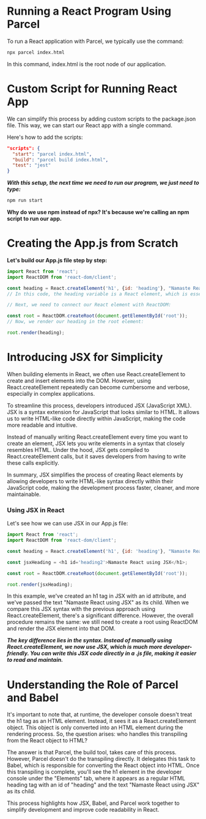 # Running a React Program Using Parcel

To run a React application with Parcel, we typically use the command:

```bash
npx parcel index.html
```
In this command, index.html is the root node of our application.

# Custom Script for Running React App

We can simplify this process by adding custom scripts to the package.json file. This way, we can start our React app with a single command.

Here's how to add the scripts:

```json
"scripts": {
  "start": "parcel index.html",
  "build": "parcel build index.html",
  "test": "jest"
}
```
***With this setup, the next time we need to run our program, we just need to type:***

```bash
npm run start
```

**Why do we use npm instead of npx? It's because we're calling an npm script to run our app.**

# Creating the App.js from Scratch

**Let's build our App.js file step by step:**

```javascript
import React from 'react';
import ReactDOM from 'react-dom/client';

const heading = React.createElement('h1', {id: 'heading'}, "Namaste React");
// In this code, the heading variable is a React element, which is essentially an object.

// Next, we need to connect our React element with ReactDOM:

const root = ReactDOM.createRoot(document.getElementById('root'));
// Now, we render our heading in the root element:

root.render(heading);
```

# Introducing JSX for Simplicity

When building elements in React, we often use React.createElement to create and insert elements into the DOM. However, using React.createElement repeatedly can become cumbersome and verbose, especially in complex applications.

To streamline this process, developers introduced JSX (JavaScript XML). JSX is a syntax extension for JavaScript that looks similar to HTML. It allows us to write HTML-like code directly within JavaScript, making the code more readable and intuitive.

Instead of manually writing React.createElement every time you want to create an element, JSX lets you write elements in a syntax that closely resembles HTML. Under the hood, JSX gets compiled to React.createElement calls, but it saves developers from having to write these calls explicitly.

In summary, JSX simplifies the process of creating React elements by allowing developers to write HTML-like syntax directly within their JavaScript code, making the development process faster, cleaner, and more maintainable.

### Using JSX in React

Let's see how we can use JSX in our App.js file:

```javascript
import React from 'react';
import ReactDOM from 'react-dom/client';

const heading = React.createElement('h1', {id: 'heading'}, "Namaste React");

const jsxHeading = <h1 id='heading2'>Namaste React using JSX</h1>;

const root = ReactDOM.createRoot(document.getElementById('root'));

root.render(jsxHeading);
```

In this example, we've created an h1 tag in JSX with an id attribute, and we've passed the text "Namaste React using JSX" as its child. When we compare this JSX syntax with the previous approach using React.createElement, there's a significant difference. However, the overall procedure remains the same: we still need to create a root using ReactDOM and render the JSX element into that DOM.

***The key difference lies in the syntax. Instead of manually using React.createElement, we now use JSX, which is much more developer-friendly. You can write this JSX code directly in a .js file, making it easier to read and maintain.***

# Understanding the Role of Parcel and Babel

It's important to note that, at runtime, the developer console doesn't treat the h1 tag as an HTML element. Instead, it sees it as a React.createElement object. This object is only converted into an HTML element during the rendering process. So, the question arises: who handles this transpiling from the React object to HTML?

The answer is that Parcel, the build tool, takes care of this process. However, Parcel doesn't do the transpiling directly. It delegates this task to Babel, which is responsible for converting the React object into HTML. Once this transpiling is complete, you'll see the h1 element in the developer console under the "Elements" tab, where it appears as a regular HTML heading tag with an id of "heading" and the text "Namaste React using JSX" as its child.

This process highlights how JSX, Babel, and Parcel work together to simplify development and improve code readability in React.